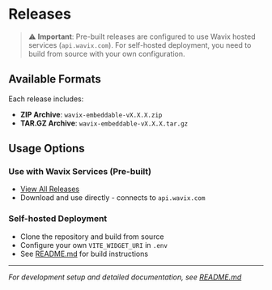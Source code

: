 # Releases

> ⚠️ **Important**: Pre-built releases are configured to use Wavix hosted services (`api.wavix.com`). For self-hosted deployment, you need to build from source with your own configuration.

## Available Formats

Each release includes:

- **ZIP Archive**: `wavix-embeddable-vX.X.X.zip`
- **TAR.GZ Archive**: `wavix-embeddable-vX.X.X.tar.gz`

## Usage Options

### Use with Wavix Services (Pre-built)

- [View All Releases](https://github.com/Wavix/wavix-embeddable/releases)
- Download and use directly - connects to `api.wavix.com`

### Self-hosted Deployment

- Clone the repository and build from source
- Configure your own `VITE_WIDGET_URI` in `.env`
- See [README.md](README.md) for build instructions

---

_For development setup and detailed documentation, see [README.md](README.md)_
